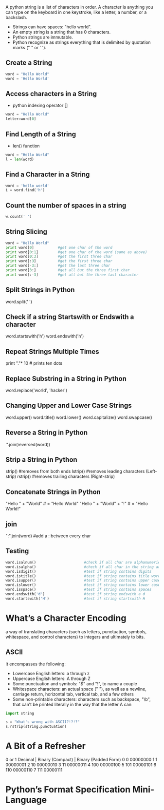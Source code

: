 
A python string is a list of characters in order. A character is anything you can type on the keyboard in one keystroke,
like a letter, a number, or a backslash.

- Strings can have spaces: "hello world".
- An empty string is a string that has 0 characters.
- Python strings are immutable.
- Python recognize as strings everything that is delimited by quotation marks (" " or ' ').


## Create a String
```python
word = "Hello World"
word = 'Hello World'
```

## Access characters in a String
- python indexing operator []
```python
word = "Hello World"
letter=word[0]
```

## Find Length of a String
-  len() function
```python
word = "Hello World"
l = len(word)
```

## Find a Character in a String
```python
word = 'hello world'
i = word.find('h')
```

## Count the number of spaces in a string
```python
w.count(' ')
```

## String Slicing
```python
word = "Hello World"
print word[0]           #get one char of the word
print word[0:1]         #get one char of the word (same as above)
print word[0:3]         #get the first three char
print word[:3]          #get the first three char
print word[-3:]         #get the last three char
print word[3:]          #get all but the three first char
print word[:-3]         #get all but the three last character
```

## Split Strings in Python
word.split(' ')

## Check if a string Startswith or Endswith a character
word.startswith('h')
word.endswith('h')

## Repeat Strings Multiple Times
print "."* 10           # prints ten dots

## Replace Substring in a String in Python
word.replace('world', 'hacker')

## Changing Upper and Lower Case Strings
word.upper()
word.title()
word.lower()
word.capitalize()
word.swapcase() 

## Reverse a String in Python
''.join(reversed(word))

## Strip a String in Python
strip()         #removes from both ends
lstrip()        #removes leading characters (Left-strip)
rstrip()        #removes trailing characters (Right-strip)

## Concatenate Strings in Python
"Hello " + "World"                  # = "Hello World"
"Hello " + "World" + "!"            # = "Hello World!"

## join
":".join(word)                      #add a : between every char

## Testing
```python
word.isalnum()                      #check if all char are alphanumeric 
word.isalpha()                      #check if all char in the string are alphabetic
word.isdigit()                      #test if string contains digits
word.istitle()                      #test if string contains title words
word.isupper()                      #test if string contains upper case
word.islower()                      #test if string contains lower case
word.isspace()                      #test if string contains spaces
word.endswith('d')                  #test if string endswith a d
word.startswith('H')                #test if string startswith H
```

# What’s a Character Encoding
a way of translating characters (such as letters, punctuation, symbols, whitespace, and control characters) to integers and ultimately to bits.

## ASCII
It encompasses the following:
- Lowercase English letters: a through z
- Uppercase English letters: A through Z
- Some punctuation and symbols: "$" and "!", to name a couple
- Whitespace characters: an actual space (" "), as well as a newline, carriage return, horizontal tab, vertical tab, and a few others
- Some non-printable characters: characters such as backspace, "\b", that can’t be printed literally in the way that the letter A can

```python
import string

s = "What's wrong with ASCII?!?!?"
s.rstrip(string.punctuation)
```

# A Bit of a Refresher
0 or 1
Decimal | Binary (Compact) 	| Binary (Padded Form)
0 	0 	    00000000
1 	1 	    00000001
2 	10 	    00000010
3 	11 	    00000011
4 	100 	00000100
5 	101 	00000101
6 	110 	00000110
7 	111 	00000111

# Python’s Format Specification Mini-Language